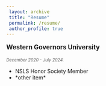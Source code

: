 ```yaml
---
 layout: archive
 title: "Resume"
 permalink: /resume/
 author_profile: true
---
```


<head>
    <title>Education</title>
</head>
<body>

<p style="font-size:120%; font-weight:bold;">Western Governors University</p>
<p style="font-size:80%; font-style:italic; opacity:0.7;">December 2020 - July 2024.</p>
<ul>
    <li>NSLS Honor Society Member</li>
    <li>*other item*</li>
</ul>

</body>